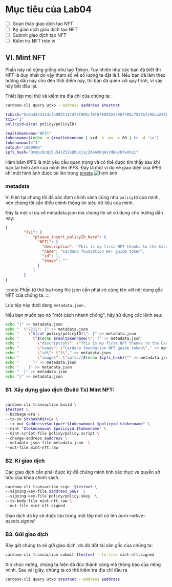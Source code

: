# Mục tiêu của Lab04
- [ ] Soạn thảo giao dịch tạo NFT
- [ ] Ký giao dịch giao dịch tạo NFT
- [ ] Submit giao dịch tạo NFT
- [ ] Kiểm tra NFT trên ví

## VI. Mint NFT

Phần này nó cũng giống như tạo Token. Tuy nhiên như các bạn đã biết thì NFT là duy nhất do vậy tham số về số lượng ta đặt là 1. Nếu bạn đã làm theo hướng dẫn này cho đến thời điểm này, thì bạn đã quen với quy trình, vì vậy hãy bắt đầu lại.

Thiết lập mọi thứ và kiểm tra địa chỉ của chúng ta:

```bash
cardano-cli query utxo --address $address $testnet
```

```bash
txhash="5c6a453342dcfb902111fd74f095cf0f6780932d7967785c752fb7a9bba219be"
txix="1"
policyid=$(cat policy/policyID)

realtokenname="NFT1"
tokenname=$(echo -n $realtokenname | xxd -b -ps -c 80 | tr -d '\n')
tokenamount="1"
output="1400000"
ipfs_hash="QmdpcDnQj5u54JZ5ZxQMLXjajZAeAXRqHs7dNGvh7wVhq1"
```

Hàm băm IPFS là một yêu cầu quan trọng và có thể được tìm thấy sau khi bạn tải hình ảnh của mình lên IPFS. Đây là một ví dụ về giao diện của IPFS khi một hình ảnh được tải lên trong [pinata](https://pinata.cloud/) ![hình ảnh](https://user-images.githubusercontent.com/34856010/162868237-0085e25f-daa0-4cfc-b82d-0c85ad2dec1c.png)


### metadata

Vì hiện tại chúng tôi đã xác định chính sách cũng như `policyID` của mình, nên chúng tôi cần điều chỉnh thông tin siêu dữ liệu của mình.

Đây là một ví dụ về metadata.json mà chúng tôi sẽ sử dụng cho hướng dẫn này:

```json
{
        "721": {
            "please_insert_policyID_here": {
              "NFT1": {
                "description": "This is my first NFT thanks to the Cardano foundation",
                "name": "Cardano foundation NFT guide token",
                "id": 1,
                "image": ""
              }
            }
        }
}
```

:::note 
Phần tử thứ ba trong file json cần phải có cùng tên với nội dung gốc NFT của chúng ta. 
:::

Lưu tệp này dưới dạng `metadata.json` .

Nếu bạn muốn tạo nó "một cách nhanh chóng", hãy sử dụng các lệnh sau:

```bash
echo "{" >> metadata.json
echo "  \"721\": {" >> metadata.json
echo "    \"$(cat policy/policyID)\": {" >> metadata.json
echo "      \"$(echo $realtokenname)\": {" >> metadata.json
echo "        \"description\": \"This is my first NFT thanks to the Cardano foundation\"," >> metadata.json
echo "        \"name\": \"Cardano foundation NFT guide token\"," >> metadata.json
echo "        \"id\": \"1\"," >> metadata.json
echo "        \"image\": \"ipfs://$(echo $ipfs_hash)\"" >> metadata.json
echo "      }" >> metadata.json
echo "    }" >> metadata.json
echo "  }" >> metadata.json
echo "}" >> metadata.json
```


### B1. Xây dựng giao dịch (Build Tx) Mint NFT:



```bash

cardano-cli transaction build \
$testnet \
--babbage-era \
--tx-in $txhash#$txix \
--tx-out $address+$output+"$tokenamount $policyid.$tokenname" \
--mint "$tokenamount $policyid.$tokenname" \
--mint-script-file policy/policy.script \
--change-address $address \
--metadata-json-file metadata.json  \
--out-file mint-nft.raw
```



### B2. Kí giao dịch

Các giao dịch cần phải được ký để chứng minh tính xác thực và quyền sở hữu của khóa chính sách.

```bash
cardano-cli transaction sign  $testnet \
--signing-key-file $address_SKEY  \
--signing-key-file policy/policy.skey  \
--tx-body-file mint-nft.raw \
--out-file mint-nft.signed
```

Giao dịch đã ký sẽ được lưu trong một tệp mới có tên <i>burn-native-assets.signed</i> 

### B3. Gửi giao dịch
Bây giờ chúng ta sẽ gửi giao dịch, do đó đốt tài sản gốc của chúng ta:

```bash
cardano-cli transaction submit $testnet --tx-file mint-nft.signed 
```

Xin chúc mừng, chúng ta hiện đã đúc thành công mã thông báo của riêng mình. Sau vài giây, chúng ta có thể kiểm tra địa chỉ đầu ra

```bash
cardano-cli query utxo $testnet --address $address 
```
